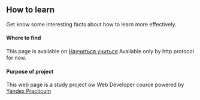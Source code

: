 ## How to learn
Get know some interesting facts about how to learn more effectively.

#### Where to find
This page is available on [Научиться учиться](http://exercise.lev4enko.ru)
Available only by http protocol for now.

#### Purpose of project
This web page is a study project ow Web Developer cource powered by [Yandex Practicum](https://practicum.yandex.ru)

